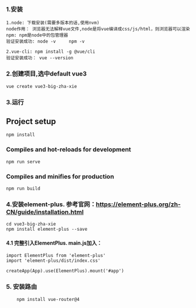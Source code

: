 ### 1.安装
```
1.node: 下载安装(需要多版本的话,使用nvm)
node作用： 浏览器无法解释vue文件,node是将vue编译成css/js/html，则浏览器可以渲染
npm: npm是node中的包管理器
验证安装成功: node -v     npm -v 

2.vue-cli: npm install -g @vue/cli
验证安装成功： vue --version

```

### 2.创建项目,选中default vue3
```
vue create vue3-big-zha-xie

```

### 3.运行
## Project setup
```
npm install
```

### Compiles and hot-reloads for development
```
npm run serve
```

### Compiles and minifies for production
```
npm run build
```

### 4.安装element-plus. 参考官网：https://element-plus.org/zh-CN/guide/installation.html
```
cd vue3-big-zha-xie
npm install element-plus --save

```
#### 4.1 完整引入ElementPlus. main.js加入：
```
import ElementPlus from 'element-plus'
import 'element-plus/dist/index.css'

createApp(App).use(ElementPlus).mount('#app')
```


### 5. 安装路由 
```
    npm install vue-router@4
```